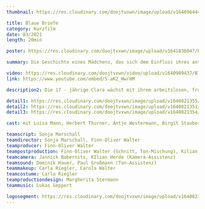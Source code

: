 ```yaml
---
thumbnail: https://res.cloudinary.com/doojtvxwn/image/upload/v1640964445/Blaue%20Briefe/thumbnail.blauebriefe_xordg0.jpg

title: Blaue Briefe
category: Kurzfilm
date: 03/2021
length: 20min

poster: https://res.cloudinary.com/doojtvxwn/image/upload/v1641036047/Blaue%20Briefe/plakat-blauebriefe_vnt1wp.jpg

summary: Die Geschichte eines Mädchens, das sich dem Einfluss ihres antisemitischen Umfelds entzieht und nach Jahren des Mitläufertums endlich eine klare Haltung einnimmt.

video: https://res.cloudinary.com/doojtvxwn/video/upload/v1640909437/Blaue%20Briefe/blaue-briefe-teaser_ekw0nj.mp4
link: https://www.youtube.com/embed/5-aK2_WwrmM

description2: Die 17 - jährige Clara wächst mit ihrem arbeitslosen, frustrierten Vater und ihrer liebevollen, aber nicht durchsetzungsfähigen Mutter auf und absolviert ihr Schulpraktikum in einem Altenheim. Dort lernt sie einen alten Mann, den ehemaligen Geigenbauer Elias kennen, zu dem sie, auch wegen der gemeinsamen Leidenschaft zur Musik, eine besondere Beziehung aufbaut. Clara findet in Elias ein Vorbild, das sie inspiriert, aber auch motiviert. Erst später erfährt sie, dass Elias Jude ist und sie beginnt, die dumpfen Parolen ihres Vaters und der Freunde in einem anderen Licht zu sehen. Auch Elias fasst Vertrauen zu dem jungen Mädchen und erzählt ihr von seiner Brieffreundschaft zu der jüdischen Lehrerin Emmi, mit der er sich dank Clara nach vielen Jahren endlich trifft. Als Emmi später bei einem antisemitischen Attentat, wie zuletzt in Halle, ums Leben kommt, zerbricht Elias daran. Clara wird bewusst, dass es nun endlich Zeit wird, Haltung zu beziehen. Eine Geschichte über den Mut zum Widerstand, die zeigt, wie sehr jeder Einzelne egal welchen Alters dazu beisteuern kann, dass wir eine offene Gesellschaft bilden, in der Antisemitismus und Rechtsextremismus keinen Platz einnehmen. #keinenmillimeternachrechts

detail1: https://res.cloudinary.com/doojtvxwn/image/upload/v1640821355/Blaue%20Briefe/still-blauebriefe1_cwcgem.png
detail2: https://res.cloudinary.com/doojtvxwn/image/upload/v1640821351/Blaue%20Briefe/still-blauebriefe2_gxnwf2.png
detail3: https://res.cloudinary.com/doojtvxwn/image/upload/v1640821354/Blaue%20Briefe/still-blauebriefe3_uvimmj.png

cast: mit Luisa Mann, Herbert Thurner, Antje Westermann, Birgit Stauber, Emery Escher, Felix Budinger & Marlene Lidy

teamscript: Sonja Marschall
teamdirector: Sonja Marschall, Finn-Oliver Walter
teamproducer: Finn-Oliver Walter
teampostproduction: Finn-Oliver Walter (Schnitt, Ton-Mischung), Kilian Herde (Farben)
teamcamera: Jannick Babernits, KIlian Herde (Kamera-Assistenz)
teamsound: Dominik Hauer, Paul Großmann (Ton-Assistenz)
teammakeup: Carla Riegler, Carola Walter
teamcostume: Carla Riegler
teamproductiondesign: Margherita Stermann
teammusic: Lukas Geppert

logosegment: https://res.cloudinary.com/doojtvxwn/image/upload/v1640821346/Blaue%20Briefe/logos-blauebriefe_fwzmcu.png
---
```


<video-header :category="category" :videosrc="video" :date="date" :length="length" :thumbnail="thumbnail"></video-header>
<text-poster-section :description="description2" :poster="poster"></text-poster-section>

<team-section>
  <template>
    <team-card role="Produktion" name="Finn-Oliver Walter (Schnitt | Ton-Mischung), Kilian Herde (Farben), Hans Wurst, Keine Ahnung, Untitles, Was Weiß Ich"><team-card>
  </template>
  <template>
    <team-card role="Kamera" name="Sonja Marschall Finn Walter"><team-card>
  </template>
  <template>
    <team-card role="Kamera" name="Finn-Oliver Walter, Lucas Kolinger"><team-card>
  </template>
  <template>
    <team-card role="Produktion" name="Finn-Oliver Walter (Schnitt | Ton-Mischung), Kilian Herde (Farben)"><team-card>
  </template>
  <template>
    <team-card role="Kamera" name="Sonja Marschall, Finn Walter"><team-card>
  </template>
  <template>
    <team-card role="Kamera" name="Finn-Oliver Walter, Lucas Kolinger"><team-card>
  </template>
  <template>
    <team-card role="Produktion" name="Finn-Oliver Walter (Schnitt | Ton-Mischung), Kilian Herde (Farben)"><team-card>
  </template>
  <template>
    <team-card role="Kamera" name="Sonja Marschall, Finn Walter"><team-card>
  </template>
  <template>
    <team-card role="Kamera" name="Finn-Oliver Walter, Lucas Kolinger"><team-card>
  </template>
</team-section>

<video-header-yt :category="category" :date="date" :length="length" :link="link"><video-header-yt>
